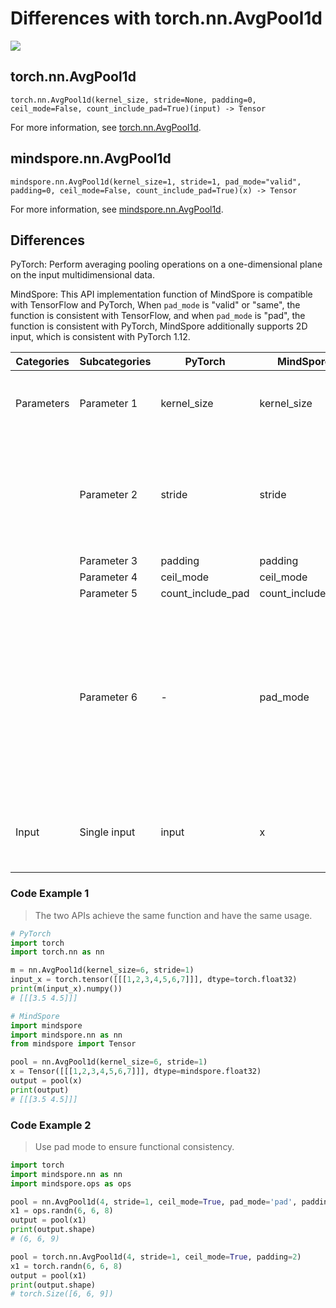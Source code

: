 # Differences with torch.nn.AvgPool1d

<a href="https://gitee.com/mindspore/docs/blob/master/docs/mindspore/source_en/note/api_mapping/pytorch_diff/AvgPool1d.md" target="_blank"><img src="https://mindspore-website.obs.cn-north-4.myhuaweicloud.com/website-images/master/resource/_static/logo_source_en.png"></a>

## torch.nn.AvgPool1d

```text
torch.nn.AvgPool1d(kernel_size, stride=None, padding=0, ceil_mode=False, count_include_pad=True)(input) -> Tensor
```

For more information, see [torch.nn.AvgPool1d](https://pytorch.org/docs/1.8.1/generated/torch.nn.AvgPool1d.html).

## mindspore.nn.AvgPool1d

```text
mindspore.nn.AvgPool1d(kernel_size=1, stride=1, pad_mode="valid", padding=0, ceil_mode=False, count_include_pad=True)(x) -> Tensor
```

For more information, see [mindspore.nn.AvgPool1d](https://www.mindspore.cn/docs/en/master/api_python/nn/mindspore.nn.AvgPool1d.html).

## Differences

PyTorch: Perform averaging pooling operations on a one-dimensional plane on the input multidimensional data.

MindSpore: This API implementation function of MindSpore is compatible with TensorFlow and PyTorch, When `pad_mode` is "valid" or "same", the function is consistent with TensorFlow, and when `pad_mode` is "pad", the function is consistent with PyTorch, MindSpore additionally supports 2D input, which is consistent with PyTorch 1.12.

| Categories | Subcategories   | PyTorch     | MindSpore   | Differences   |
| ---- | ----- | ------- | --------- | -------------- |
| Parameters | Parameter 1 | kernel_size | kernel_size | Consistent function, no default values for PyTorch                             |
|      | Parameter 2 | stride            | stride      | The functions are the same, but the default values of parameters are different |
|      | Parameter 3 | padding           | padding    | Consistent |
|      | Parameter 4 | ceil_mode         | ceil_mode    | Consistent |
|      | Parameter 5 | count_include_pad | count_include_pad   | Consistent |
|      | Parameter 6 | -        | pad_mode          | MindSpore specifies how the pooling will be filled, with optional values of "same", "valid" or "pad". PyTorch does not have this parameter         |
| Input | Single input | input             | x           | Interface input, same function, different parameter names                               |

### Code Example 1

> The two APIs achieve the same function and have the same usage.

```python
# PyTorch
import torch
import torch.nn as nn

m = nn.AvgPool1d(kernel_size=6, stride=1)
input_x = torch.tensor([[[1,2,3,4,5,6,7]]], dtype=torch.float32)
print(m(input_x).numpy())
# [[[3.5 4.5]]]

# MindSpore
import mindspore
import mindspore.nn as nn
from mindspore import Tensor

pool = nn.AvgPool1d(kernel_size=6, stride=1)
x = Tensor([[[1,2,3,4,5,6,7]]], dtype=mindspore.float32)
output = pool(x)
print(output)
# [[[3.5 4.5]]]
```

### Code Example 2

> Use pad mode to ensure functional consistency.

```python
import torch
import mindspore.nn as nn
import mindspore.ops as ops

pool = nn.AvgPool1d(4, stride=1, ceil_mode=True, pad_mode='pad', padding=2)
x1 = ops.randn(6, 6, 8)
output = pool(x1)
print(output.shape)
# (6, 6, 9)

pool = torch.nn.AvgPool1d(4, stride=1, ceil_mode=True, padding=2)
x1 = torch.randn(6, 6, 8)
output = pool(x1)
print(output.shape)
# torch.Size([6, 6, 9])
```